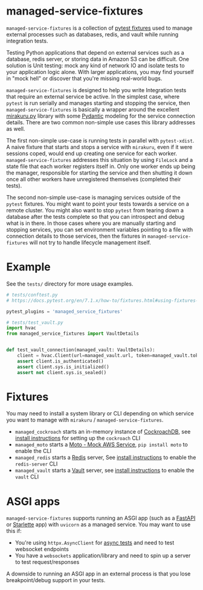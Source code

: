 # managed-service-fixtures

`managed-service-fixtures` is a collection of [pytest fixtures](https://docs.pytest.org/en/6.2.x/fixture.html) used to manage external processes such as databases, redis, and vault while running integration tests. 

Testing Python applications that depend on external services such as a database, redis server, or storing data in Amazon S3 can be difficult. One solution is Unit testing: mock any kind of network IO and isolate tests to your application logic alone. With larger applications, you may find yourself in "mock hell" or discover that you're missing real-world bugs.

`managed-service-fixtures` is designed to help you write Integration tests that require an external service be active. In the simplest case, where `pytest` is run serially and manages starting and stopping the service, then `managed-service-fixtures` is basically a wrapper around the excellent [mirakuru.py](https://github.com/ClearcodeHQ/mirakuru) library with some [Pydantic](https://pydantic-docs.helpmanual.io/) modeling for the service connection details. There are two common non-simple use cases this library addresses as well.

The first non-simple use-case is running tests in parallel with `pytest-xdist`. A naive fixture that starts and stops a service with `mirakuru`, even if it were sessions coped, would end up creating one service for each worker. `managed-service-fixtures` addresses this situation by using `FileLock` and a state file that each worker registers itself in. Only one worker ends up being the manager, responsible for starting the service and then shutting it down once all other workers have unregistered themselves (completed their tests).

The second non-simple use-case is managing services outside of the `pytest` fixtures. You might want to point your tests towards a service on a remote cluster. You might also want to stop `pytest` from tearing down a database after the tests complete so that you can introspect and debug what is in there. In those cases where you are manually starting and stopping services, you can set environment variables pointing to a file with connection details to those services, then the fixtures in `managed-service-fixtures` will not try to handle lifecycle management itself.

# Example

See the `tests/` directory for more usage examples.

```python
# tests/conftest.py
# https://docs.pytest.org/en/7.1.x/how-to/fixtures.html#using-fixtures-from-other-projects

pytest_plugins = 'managed_service_fixtures'
```

```python
# tests/test_vault.py
import hvac
from managed_service_fixtures import VaultDetails


def test_vault_connection(managed_vault: VaultDetails):
    client = hvac.Client(url=managed_vault.url, token=managed_vault.token)
    assert client.is_authenticated()
    assert client.sys.is_initialized()
    assert not client.sys.is_sealed()
```

# Fixtures

You may need to install a system library or CLI depending on which service you want to manage with `mirakuru` / `managed-service-fixtures`.

 - `managed_cockroach` starts an in-memory instance of [CockroachDB](https://www.cockroachlabs.com/docs/stable/frequently-asked-questions.html), see [install instructions](https://www.cockroachlabs.com/docs/stable/install-cockroachdb.html) for setting up the `cockroach` CLI
 - `managed_moto` starts a [Moto - Mock AWS Service](https://github.com/spulec/moto), `pip install moto` to enable the CLI
 - `managed_redis` starts a [Redis](https://redis.io/) server, See [install instructions](https://redis.io/docs/getting-started/installation/) to enable the `redis-server` CLI
 - `managed_vault` starts a [Vault](https://www.vaultproject.io/) server, see [install instructions](https://www.vaultproject.io/docs/install) to enable the `vault` CLI

# ASGI apps

`managed-service-fixtures` supports running an ASGI app (such as a [FastAPI](https://fastapi.tiangolo.com/) or [Starlette](https://www.starlette.io/) app) with `uvicorn` as a managed service. You may want to use this if:
 
 - You're using `httpx.AsyncClient` for [async tests](https://fastapi.tiangolo.com/advanced/async-tests/) and need to test websocket endpoints
 - You have a `websockets` application/library and need to spin up a server to test request/responses

A downside to running an ASGI app in an external process is that you lose breakpoint/debug support in your tests.


